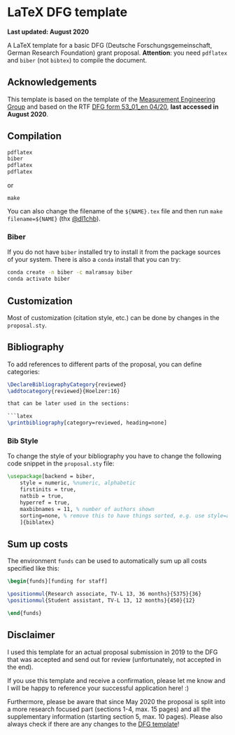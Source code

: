 # LaTeX DFG template 

__Last updated: August 2020__

A LaTeX template for a basic DFG (Deutsche Forschungsgemeinschaft, German Research Foundation) grant proposal. __Attention__: you need ``pdflatex`` and ``biber`` (not ``bibtex``) to compile the document. 

## Acknowledgements

This template is based on the template of the [Measurement Engineering
Group](https://github.com/emtpb/proposal_dfg) and based on the RTF
[DFG form 53_01_en 04/20](http://www.dfg.de/formulare/53_01_elan/53_01_en_elan.rtf), __last accessed in August 2020__.

## Compilation

```bash
pdflatex
biber
pdflatex
pdflatex
```
or
```
make
```

You can also change the filename of the `${NAME}.tex` file and then run `make filename=${NAME}` (thx [@dl1chb](https://github.com/dl1chb)).

### Biber

If you do not have ``biber`` installed try to install it from the package sources of your system. There is also a ``conda`` install that you can try:

```bash
conda create -n biber -c malramsay biber 
conda activate biber
```

## Customization

Most of customization (citation style, etc.) can be done by changes in the `proposal.sty`.

## Bibliography

To add references to different parts of the proposal, you can define categories:

```latex
\DeclareBibliographyCategory{reviewed}
\addtocategory{reviewed}{Hoelzer:16}

that can be later used in the sections:

```latex
\printbibliography[category=reviewed, heading=none]
```

### Bib Style

To change the style of your bibliography you have to change the following code snippet in the ``proposal.sty`` file:

```latex
\usepackage[backend = biber,
    style = numeric, %numeric, alphabetic
    firstinits = true,
    natbib = true,
    hyperref = true,
    maxbibnames = 11, % number of authors shown
    sorting=none, % remove this to have things sorted, e.g. use style=alphabetic
    ]{biblatex}
```

## Sum up costs

The environment `funds` can be used to automatically sum up all costs specified like this:

```latex
\begin{funds}[funding for staff]

\positionmul{Research associate, TV-L 13, 36 months}{5375}{36}
\positionmul{Student assistant, TV-L 13, 12 months}{450}{12}

\end{funds}
```

## Disclaimer

I used this template for an actual proposal submission in 2019 to the DFG that was accepted and send out for review (unfortunately, not accepted in the end). 

If you use this template and receive a confirmation, please let me know and I will be happy to reference your successful application here! :)

Furthermore, please be aware that since May 2020 the proposal is split into a more research focused part (sections 1-4, max. 15 pages) and all the supplementary information (starting section 5, max. 10 pages). Please also always check if there are any changes to the [DFG template](https://www.dfg.de/foerderung/programme/einzelfoerderung/sachbeihilfe/formulare_merkblaetter/index.jsp)!


